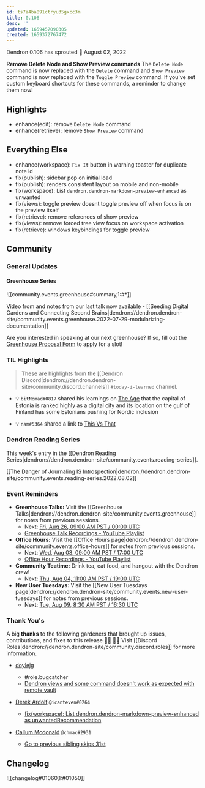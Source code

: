 ```yaml
---
id: ts7a4ba891ctryu35gxcc3m
title: 0.106
desc: ''
updated: 1659457090305
created: 1659372767472
---
```


Dendron 0.106 has sprouted  🌱
August 02, 2022

**Remove Delete Node and Show Preview commands** The `Delete Node` command is now replaced with the `Delete` command and `Show Preview` command is now replaced with the `Toggle Preview` command. If you've set custom keyboard shortcuts for these commands, a reminder to change them now!


## Highlights

- enhance(edit): remove `Delete Node` command
- enhance(retrieve): remove `Show Preview` command

## Everything Else

- enhance(workspace): `Fix It` button in warning toaster for duplicate note id
- fix(publish): sidebar pop on initial load
- fix(publish): renders consistent layout on mobile and non-mobile
- fix(workspace): List `dendron.dendron-markdown-preview-enhanced` as unwanted
- fix(views): toggle preview doesnt toggle preview off when focus is on the preview itself
- fix(retrieve): remove references of show preview
- fix(views): remove forced tree view focus on workspace activation
- fix(retrieve): windows keybindings for toggle preview

## Community

### General Updates

#### Greenhouse Series

![[community.events.greenhouse#summary,1:#*]]

Video from and notes from our last talk now available - [[Seeding Digital Gardens and Connecting Second Brains|dendron://dendron.dendron-site/community.events.greenhouse.2022-07-29-modularizing-documentation]]

Are you interested in speaking at our next greenhouse? If so, fill out the [Greenhouse Proposal Form](https://airtable.com/shrHMMl1NwefpM689?prefill_SurveyName=GreenhouseProposal&hide_SurveyName=true) to apply for a slot!

### TIL Highlights

> These are highlights from the [[Dendron Discord|dendron://dendron.dendron-site/community.discord.channels]] `#today-i-learned` channel.

- 💡 `bitNomad#0817` shared his learnings on [The Age](https://www.theage.com.au/business/small-business/tech-capitals-of-the-world-20090619-co0t.html) that the capital of Estonia is ranked highly as a digital city and its location on the gulf of Finland has some Estonians pushing for Nordic inclusion

- 💡 `nam#5364` shared a link to [This Vs That](https://github.com/1milligram/this-vs-that)


### Dendron Reading Series

This week's entry in the [[Dendron Reading Series|dendron://dendron.dendron-site/community.events.reading-series]].

[[The Danger of Journaling IS Introspection|dendron://dendron.dendron-site/community.events.reading-series.2022.08.02]]

### Event Reminders

- **Greenhouse Talks:** Visit the [[Greenhouse Talks|dendron://dendron.dendron-site/community.events.greenhouse]] for notes from previous sessions.
    - Next: [Fri, Aug 26, 09:00 AM PST / 00:00 UTC](https://link.dendron.so/luma)
    - [Greenhouse Talk Recordings - YouTube Playlist](https://link.dendron.so/greenhouse)
- **Office Hours:** Visit the [[Office Hours page|dendron://dendron.dendron-site/community.events.office-hours]] for notes from previous sessions.
    - Next: [Wed, Aug 03, 09:00 AM PST / 17:00 UTC](https://link.dendron.so/luma)
    - [Office Hour Recordings - YouTube Playlist](https://link.dendron.so/6yPa)
- **Community Teatime:** Drink tea, eat food, and hangout with the Dendron crew!
    - Next: [Thu, Aug 04, 11:00 AM PST / 19:00 UTC](https://link.dendron.so/luma)
- **New User Tuesdays:** Visit the [[New User Tuesdays page|dendron://dendron.dendron-site/community.events.new-user-tuesdays]] for notes from previous sessions.
    - Next: [Tue, Aug 09, 8:30 AM PST / 16:30 UTC](https://link.dendron.so/luma)

### Thank You's

A big **thanks** to the following gardeners that brought up issues, contributions, and fixes to this release :man_farmer: :woman_farmer: 
Visit [[Discord Roles|dendron://dendron.dendron-site/community.discord.roles]] for more information.

- [doylejg](https://github.com/doylejg)
  - #role.bugcatcher
  - [Dendron views and some command doesn't work as expected with remote vault](https://github.com/dendronhq/dendron/issues/3301)

- [Derek Ardolf](https://github.com/ScriptAutomate) `@icanteven#0264`
  - [fix(workspace): List dendron.dendron-markdown-preview-enhanced as unwantedRecommendation](https://github.com/dendronhq/dendron/pull/3281)

- [Callum Mcdonald](https://github.com/chmac) `@chmac#2931`
  - [Go to previous sibling skips 31st](https://github.com/dendronhq/dendron/issues/3330)

## Changelog
![[changelog#01060,1:#01050]]